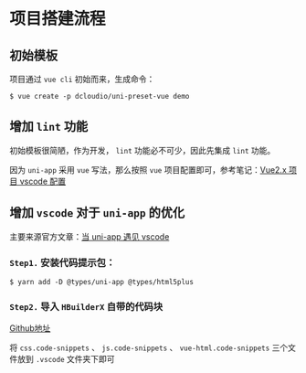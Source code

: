 # 项目搭建流程

## 初始模板

项目通过 `vue cli` 初始而来，生成命令：

``` shell
$ vue create -p dcloudio/uni-preset-vue demo
```

## 增加 `lint` 功能

初始模板很简陋，作为开发， `lint` 功能必不可少，因此先集成 `lint` 功能。

因为 `uni-app` 采用 `vue` 写法，那么按照 `vue` 项目配置即可，参考笔记：[Vue2.x 项目 vscode 配置](https://git.virtualbing.cn/Iric/note/blob/master/Web/Vue/2.x/%E5%B7%A5%E7%A8%8B%E9%85%8D%E7%BD%AE/vscode%E9%A1%B9%E7%9B%AE%E9%85%8D%E7%BD%AE.md)

## 增加 `vscode` 对于 `uni-app` 的优化

主要来源官方文章：[当 uni-app 遇见 vscode](https://ask.dcloud.net.cn/article/36286)

### `Step1.` 安装代码提示包：

``` shell
$ yarn add -D @types/uni-app @types/html5plus
```

### `Step2.` 导入 `HBuilderX` 自带的代码块

[Github地址](https://github.com/zhetengbiji/uniapp-snippets-vscode)

将 `css.code-snippets` 、 `js.code-snippets` 、 `vue-html.code-snippets` 三个文件放到 `.vscode` 文件夹下即可
